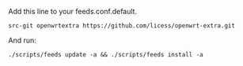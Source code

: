 Add this line to your feeds.conf.default.


`src-git openwrtextra https://github.com/licess/openwrt-extra.git`

And run:


`./scripts/feeds update -a && ./scripts/feeds install -a`
